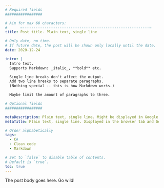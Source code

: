 ```yaml
---
# Required fields
#################

# Aim for max 60 characters:
#      ←----------------------------------------------------------→
title: Post title. Plain text, single line

# Only date, no time.
# If future date, the post will be shown only locally until the date.
date: 2020-12-24

intro: |
  Intro text.
  Supports Markdown: _italic_, **bold** etc.

  Single line breaks don't affect the output.
  Add two line breaks to separate paragraphs.
  (Nothing special -- this is how Markdown works.)

  Maybe limit the amount of paragraphs to three.

# Optional fields
#################

metaDescription: Plain text, single line. Might be displayed in Google search results.
metaTitle: Plain text, single line. Displayed in the browser tab and Google. If not set, `title` will be used

# Order alphabetically
tags:
  - C#
  - Clean code
  - Markdown

# Set to `false` to disable table of contents.
# Default is `true`.
toc: true
---
```


The post body goes here.
Go wild!
